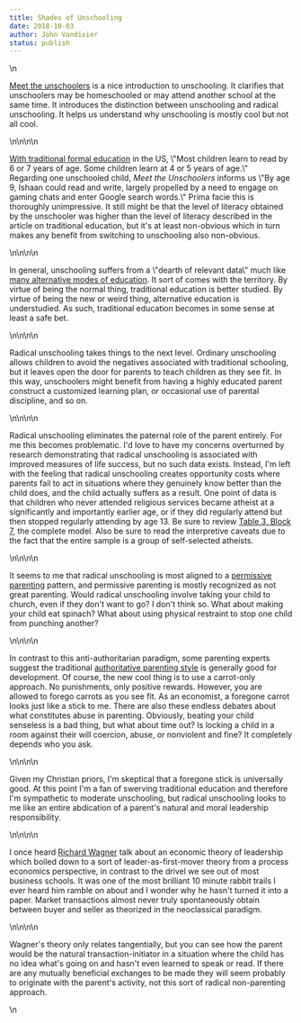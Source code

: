 ```yaml
---
title: Shades of Unschooling
date: 2018-10-03
author: John Vandivier
status: publish
---
```


<!-- wp:paragraph -->\n<p><a href=\"https://www.livemint.com/Leisure/UkN5wLDOLHMDqW0jCiQreP/Meet-the-unschoolers.html\">Meet the unschoolers</a> is a nice introduction to unschooling. It clarifies that unschoolers may be homeschooled or may attend another school at the same time. It introduces the distinction between unschooling and radical unschooling. It helps us understand why unschooling is mostly cool but not all cool.</p>\n<!-- /wp:paragraph -->\n\n<!-- wp:paragraph -->\n<p><a href=\"https://www.healthychildren.org/English/ages-stages/preschool/Pages/Helping-Your-Child-Learn-to-Read.aspx\">With traditional formal education</a> in the US, \"Most children learn to read by 6 or 7 years of age. Some children learn at 4 or 5 years of age.\"  <br/>Regarding one unschooled child, <em>Meet the Unschoolers</em> informs us \"By age 9, Ishaan could read and write, largely propelled by a need to engage on gaming chats and enter Google search words.\" Prima facie this is thoroughly unimpressive. It still might be that the level of literacy obtained by the unschooler was higher than the level of literacy described in the article on traditional education, but it's at least non-obvious which in turn makes any benefit from switching to unschooling also non-obvious.</p>\n<!-- /wp:paragraph -->\n\n<!-- wp:paragraph -->\n<p>In general, unschooling suffers from a \"dearth of relevant data\" much like <a href=\"https://www.census.gov/prod/2014pubs/p70-138.pdf\">many alternative modes of education</a>. It sort of comes with the territory. By virtue of being the normal thing, traditional education is better studied. By virtue of being the new or weird thing, alternative education is understudied. As such, traditional education becomes in some sense at least a safe bet.</p>\n<!-- /wp:paragraph -->\n\n<!-- wp:paragraph -->\n<p>Radical unschooling takes things to the next level. Ordinary unschooling allows children to avoid the negatives associated with traditional schooling, but it leaves open the door for parents to teach children as they see fit. In this way, unschoolers might benefit from having a highly educated parent construct a customized learning plan, or occasional use of parental discipline, and so on.</p>\n<!-- /wp:paragraph -->\n\n<!-- wp:paragraph -->\n<p>Radical unschooling eliminates the paternal role of the parent entirely. For me this becomes problematic. I'd love to have my concerns overturned by research demonstrating that radical unschooling is associated with improved measures of life success, but no such data exists. Instead, I'm left with the feeling that radical unschooling creates opportunity costs where parents fail to act in situations where they genuinely know better than the child does, and the child actually suffers as a result. One point of data is that children who never attended religious services became atheist at a significantly and importantly earlier age, or if they did regularly attend but then stopped regularly attending by age 13. Be sure to review <a href=\"https://www-tandfonline-com.mutex.gmu.edu/doi/full/10.1080/2153599X.2018.1502678?scroll=top&amp;needAccess=true\">Table 3, Block 7</a>, the complete model. Also be sure to read the interpretive caveats due to the fact that the entire sample is a group of self-selected atheists.</p>\n<!-- /wp:paragraph -->\n\n<!-- wp:paragraph -->\n<p>It seems to me that radical unschooling is most aligned to a <a href=\"https://my.vanderbilt.edu/developmentalpsychologyblog/2013/12/types-of-parenting-styles-and-how-to-identify-yours/\">permissive parenting</a> pattern, and permissive parenting is mostly recognized as not great parenting. Would radical unschooling involve taking your child to church, even if they don't want to go? I don't think so. What about making your child eat spinach? What about using physical restraint to stop one child from punching another?</p>\n<!-- /wp:paragraph -->\n\n<!-- wp:paragraph -->\n<p>In contrast to this anti-authoritarian paradigm, some parenting experts suggest the traditional <a href=\"https://www.parentingscience.com/authoritative-parenting-style.html\">authoritative parenting style</a> is generally good for development. Of course, the new cool thing is to use a carrot-only approach. No punishments, only positive rewards. However, you are allowed to forego carrots as you see fit. As an economist, a foregone carrot looks just like a stick to me. There are also these endless debates about what constitutes abuse in parenting. Obviously, beating your child senseless is a bad thing, but what about time out? Is locking a child in a room against their will coercion, abuse, or nonviolent and fine? It completely depends who you ask.</p>\n<!-- /wp:paragraph -->\n\n<!-- wp:paragraph -->\n<p>Given my Christian priors, I'm skeptical that a foregone stick is universally good. At this point I'm a fan of swerving traditional education and therefore I'm sympathetic to moderate unschooling, but radical unschooling looks to me like an entire abdication of a parent's natural and moral leadership responsibility.</p>\n<!-- /wp:paragraph -->\n\n<!-- wp:paragraph -->\n<p>I once heard <a href=\"https://en.wikipedia.org/w/index.php?title=Richard_E._Wagner&amp;oldid=860126272\">Richard Wagner</a> talk about an economic theory of leadership which boiled down to a sort of leader-as-first-mover theory from a process economics perspective, in contrast to the drivel we see out of most business schools. It was one of the most brilliant 10 minute rabbit trails I ever heard him ramble on about and I wonder why he hasn't turned it into a paper. Market transactions almost never truly spontaneously obtain between buyer and seller as theorized in the neoclassical paradigm.</p>\n<!-- /wp:paragraph -->\n\n<!-- wp:paragraph -->\n<p>Wagner's theory only relates tangentially, but you can see how the parent would be the natural transaction-initiator in a situation where the child has no idea what's going on and hasn't even learned to speak or read. If there are any mutually beneficial exchanges to be made they will seem probably to originate with the parent's activity, not this sort of radical non-parenting approach.</p>\n<!-- /wp:paragraph -->